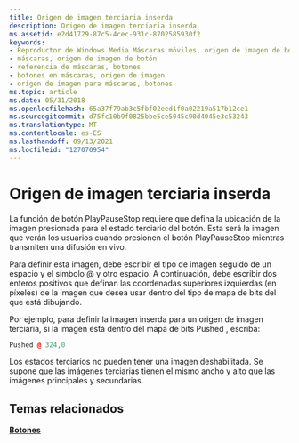 ```yaml
---
title: Origen de imagen terciaria inserda
description: Origen de imagen terciaria inserda
ms.assetid: e2d41729-87c5-4cec-931c-8702585930f2
keywords:
- Reproductor de Windows Media Máscaras móviles, origen de imagen de botón
- máscaras, origen de imagen de botón
- referencia de máscaras, botones
- botones en máscaras, origen de imagen
- origen de imagen para máscaras, botones
ms.topic: article
ms.date: 05/31/2018
ms.openlocfilehash: 65a37f79ab3c5fbf02eed1f0a02219a517b12ce1
ms.sourcegitcommit: d75fc10b9f0825bbe5ce5045c90d4045e3c53243
ms.translationtype: MT
ms.contentlocale: es-ES
ms.lasthandoff: 09/13/2021
ms.locfileid: "127070954"
---
```

# <a name="pushed-tertiary-image-source"></a>Origen de imagen terciaria inserda

La función de botón PlayPauseStop requiere que defina la ubicación de la imagen presionada para el estado terciario del botón. Esta será la imagen que verán los usuarios cuando presionen el botón PlayPauseStop mientras transmiten una difusión en vivo.

Para definir esta imagen, debe escribir el tipo de imagen seguido de un espacio y el símbolo @ y otro espacio. A continuación, debe escribir dos enteros positivos que definan las coordenadas superiores izquierdas (en píxeles) de la imagen que desea usar dentro del tipo de mapa de bits del que está dibujando.

Por ejemplo, para definir la imagen inserda para un origen de imagen terciaria, si la imagen está dentro del mapa de bits Pushed , escriba:


```C++
Pushed @ 324,0

```



Los estados terciarios no pueden tener una imagen deshabilitada. Se supone que las imágenes terciarias tienen el mismo ancho y alto que las imágenes principales y secundarias.

## <a name="related-topics"></a>Temas relacionados

<dl> <dt>

[**Botones**](buttons.md)
</dt> </dl>

 

 




